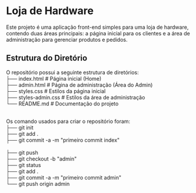 # Loja de Hardware

Este projeto é uma aplicação front-end simples para uma loja de hardware, contendo duas áreas principais: a página inicial para os clientes e a área de administração para gerenciar produtos e pedidos.

## Estrutura do Diretório

O repositório possui a seguinte estrutura de diretórios:
<br>
├── index.html          # Página inicial (Home)<br>
├── admin.html          # Página de administração (Área do Admin)<br>
├── styles.css          # Estilos da página inicial<br>
├── styles-admin.css    # Estilos da área de administração<br>
└── README.md           # Documentação do projeto<br>
<br>

Os comando usados para criar o repositório foram:
<br>
├── git init        
├── git add .     
├── git commit -a -m "primeiro commit index"<br>       
├── git push<br>
├── git checkout -b "admin"<br>
├── git status<br>
├── git add .<br>
├── git commit -a -m "primeiro commit admin"<br>
└── git push origin admin<br>
